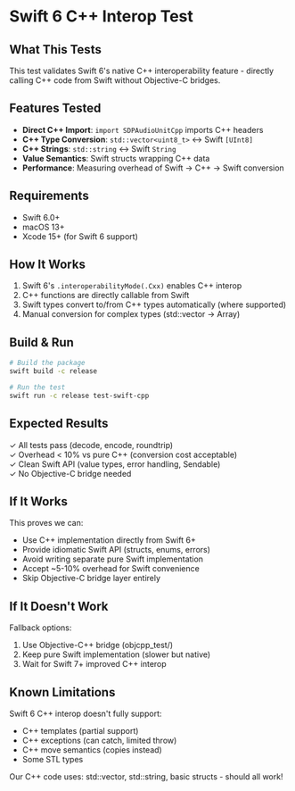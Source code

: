 # Swift 6 C++ Interop Test

## What This Tests

This test validates Swift 6's native C++ interoperability feature - directly calling C++ code from Swift without Objective-C bridges.

## Features Tested

- **Direct C++ Import**: `import SDPAudioUnitCpp` imports C++ headers
- **C++ Type Conversion**: `std::vector<uint8_t>` ↔ Swift `[UInt8]`
- **C++ Strings**: `std::string` ↔ Swift `String`
- **Value Semantics**: Swift structs wrapping C++ data
- **Performance**: Measuring overhead of Swift → C++ → Swift conversion

## Requirements

- Swift 6.0+
- macOS 13+
- Xcode 15+ (for Swift 6 support)

## How It Works

1. Swift 6's `.interoperabilityMode(.Cxx)` enables C++ interop
2. C++ functions are directly callable from Swift
3. Swift types convert to/from C++ types automatically (where supported)
4. Manual conversion for complex types (std::vector → Array)

## Build & Run

```bash
# Build the package
swift build -c release

# Run the test
swift run -c release test-swift-cpp
```

## Expected Results

✓ All tests pass (decode, encode, roundtrip)  
✓ Overhead < 10% vs pure C++ (conversion cost acceptable)  
✓ Clean Swift API (value types, error handling, Sendable)  
✓ No Objective-C bridge needed

## If It Works

This proves we can:
- Use C++ implementation directly from Swift 6+
- Provide idiomatic Swift API (structs, enums, errors)
- Avoid writing separate pure Swift implementation
- Accept ~5-10% overhead for Swift convenience
- Skip Objective-C bridge layer entirely

## If It Doesn't Work

Fallback options:
1. Use Objective-C++ bridge (objcpp_test/)
2. Keep pure Swift implementation (slower but native)
3. Wait for Swift 7+ improved C++ interop

## Known Limitations

Swift 6 C++ interop doesn't fully support:
- C++ templates (partial support)
- C++ exceptions (can catch, limited throw)
- C++ move semantics (copies instead)
- Some STL types

Our C++ code uses: std::vector, std::string, basic structs - should all work!
